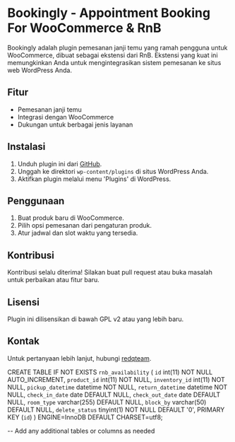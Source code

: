 # Bookingly - Appointment Booking For WooCommerce & RnB

Bookingly adalah plugin pemesanan janji temu yang ramah pengguna untuk WooCommerce, dibuat sebagai ekstensi dari RnB. Ekstensi yang kuat ini memungkinkan Anda untuk mengintegrasikan sistem pemesanan ke situs web WordPress Anda.

## Fitur
- Pemesanan janji temu
- Integrasi dengan WooCommerce
- Dukungan untuk berbagai jenis layanan

## Instalasi
1. Unduh plugin ini dari [GitHub](https://github.com/yugienr/Bookingly-Rnb-Appoinment).
2. Unggah ke direktori `wp-content/plugins` di situs WordPress Anda.
3. Aktifkan plugin melalui menu 'Plugins' di WordPress.

## Penggunaan
1. Buat produk baru di WooCommerce.
2. Pilih opsi pemesanan dari pengaturan produk.
3. Atur jadwal dan slot waktu yang tersedia.

## Kontribusi
Kontribusi selalu diterima! Silakan buat pull request atau buka masalah untuk perbaikan atau fitur baru.

## Lisensi
Plugin ini dilisensikan di bawah GPL v2 atau yang lebih baru.

## Kontak
Untuk pertanyaan lebih lanjut, hubungi [redqteam](https://redq.io).


CREATE TABLE IF NOT EXISTS `rnb_availability` (
  `id` int(11) NOT NULL AUTO_INCREMENT,
  `product_id` int(11) NOT NULL,
  `inventory_id` int(11) NOT NULL,
  `pickup_datetime` datetime NOT NULL,
  `return_datetime` datetime NOT NULL,
  `check_in_date` date DEFAULT NULL,
  `check_out_date` date DEFAULT NULL,
  `room_type` varchar(255) DEFAULT NULL,
  `block_by` varchar(50) DEFAULT NULL,
  `delete_status` tinyint(1) NOT NULL DEFAULT '0',
  PRIMARY KEY (`id`)
) ENGINE=InnoDB DEFAULT CHARSET=utf8;

-- Add any additional tables or columns as needed
